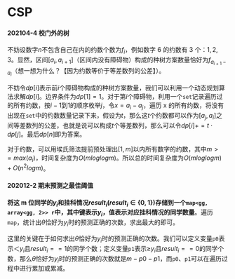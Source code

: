# **CSP**

#### 202104-4 校门外的树

不妨设数字$n$不包含自己在内的约数个数为$f_i$，例如数字 6 的约数有 3 个：$1,2,3$。显然，区间$[a_i,a_{i+1}]$（区间内没有障碍物）构成的种树方案数量恰好为$f_{a_{i+1}-a_i}$（想一想为什么？【因为约数等价于等差数列的公差】）。

不妨令$dp[i]$表示前$i$个障碍物构成的种树方案数量，我们可以利用一个动态规划算法求解$dp[i]$。边界条件为$dp[1]=1$。对于第$i$个障碍物，利用一个`set`记录遍历过的所有约数，按$i-1$到$1$的顺序枚举$j$，令$x=a_i-a_j$，遍历 x 的所有约数，将没有出现在`set`中的约数数量记录下来，假设为$t$，那么这$t$个约数都可以作为$[a_j,a_i]$之间等差数列的公差，也就是说可以构成$t$个等差数列，那么可以令$dp[i]+=t\cdot dp[j]$。最后$dp[n]$即为答案。

对于约数，可以用埃氏筛法提前预处理出$[1,m]$以内所有数字的约数，其中$m>=max(a_i)$，时间复杂度为$O(mloglogm)$。所以总的时间复杂度为$O(mloglogm)+O(n^2logm)$。

#### 202012-2 期末预测之最佳阈值

**将这 m 位同学的$y_i$和挂科情况$result_i(result_i\in \{0,1\})$存储到一个`map<gg, array<gg, 2>> r`中，其中键表示$y_i$，值表示对应挂科情况的同学数量**。遍历`map`，统计出$\theta$恰好为$y_i$时的预测正确的次数，求出最大的即可。

这里的关键在于如何求出$\theta$恰好为$y_i$时的预测正确的次数。我们可以定义变量`p0`表示＜$y_i$且$result_i==1$的同学个数；定义变量`p1`表示≥$y_i$且$result_i==0$的同学个数，那么$\theta$恰好为$y_i$时的预测正确的次数就是$m-p0-p1$，而`p0`、`p1`可以在遍历过程中进行累加或累减。

